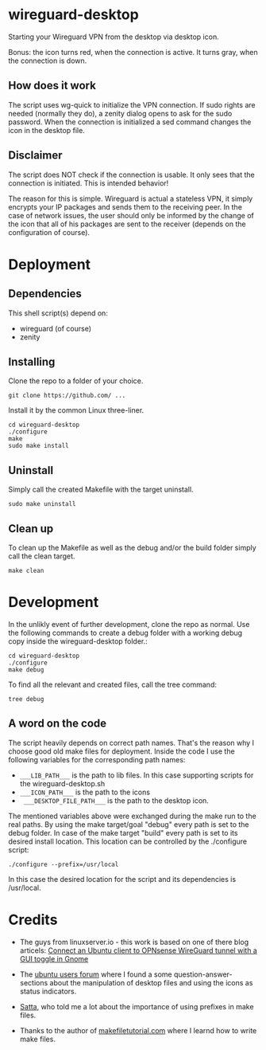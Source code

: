 # wireguard-desktop

Starting your Wireguard VPN from the desktop via desktop icon. 

Bonus: the icon turns red, when the connection is active. It turns gray, when the connection is down.

## How does it work

The script uses wg-quick to initialize the VPN connection. If sudo rights are needed (normally they do), a zenity dialog opens to ask for the sudo password. When the connection is initialized a sed command changes the icon in the desktop file.

## Disclaimer

The script does NOT check if the connection is usable. It only sees that the connection is initiated. This is intended behavior! 

The reason for this is simple. Wireguard is actual a stateless VPN, it simply encrypts your IP packages and sends them to the receiving peer. In the case of network issues, the user should only be informed by the change of the icon that all of his packages are sent to the receiver (depends on the configuration of course).   

# Deployment

## Dependencies

This shell script(s) depend on:
* wireguard (of course)
* zenity

## Installing
Clone the repo to a folder of your choice. 

``` 
git clone https://github.com/ ... 
```

Install it by the common Linux three-liner. 

``` 
cd wireguard-desktop
./configure
make 
sudo make install
```

## Uninstall

Simply call the created Makefile with the target uninstall.

```
sudo make uninstall
```

## Clean up 

To clean up the Makefile as well as the debug and/or the build folder simply call the clean target.

```
make clean
```

# Development

In the unlikly event of further development, clone the repo as normal. Use the following commands to create a debug folder with a working debug copy inside the wireguard-desktop folder.:

``` 
cd wireguard-desktop
./configure
make debug
```

To find all the relevant and created files, call the tree command:

```
tree debug
```

## A word on the code

The script heavily depends on correct path names. That's the reason why I choose good old make files for deployment. Inside the code I use the following variables for the corresponding path names:

* ``` ___LIB_PATH___ ``` is the path to lib files. In this case supporting scripts for the <span>wireguard-desktop.sh</span>
* ``` ___ICON_PATH___ ``` is the path to the icons
* ```  ___DESKTOP_FILE_PATH___ ``` is the path to the desktop icon.

The mentioned variables above were exchanged during the make run to the real paths. By using the make target/goal "debug" every path is set to the debug folder. In case of the make target "build" every path is set to its desired install location. This location can be controlled by the ./configure script:

```
./configure --prefix=/usr/local
```

In this case the desired location for the script and its dependencies is /usr/local. 

# Credits

* The guys from linuxserver.io - this work is based on one of there blog articels: [Connect an Ubuntu client to OPNsense WireGuard tunnel with a GUI toggle in Gnome](https://blog.linuxserver.io/2019/11/24/connect-an-ubuntu-client-to-opnsense-wireguard-tunnel-with-a-gui-toggle-in-gnome/)

* The [ubuntu users forum](https://forum.ubuntuusers.de/) where I found a some question-answer-sections about the manipulation of desktop files and using the icons as status indicators.

* [Satta](https://github.com/satta), who told me a lot about the importance of using prefixes in make files.

* Thanks to the author of [makefiletutorial.com](https://makefiletutorial.com/) where I learnd how to write make files. 
